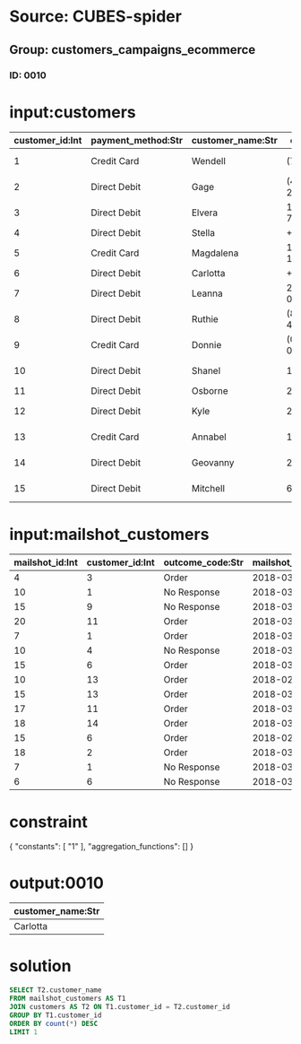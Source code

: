 # Source: CUBES-spider
## Group: customers_campaigns_ecommerce
### ID: 0010

# input:customers

| customer_id:Int | payment_method:Str | customer_name:Str | customer_phone:Str | customer_email:Str | customer_address:Str | customer_login:Str | customer_password:Str |
|---|---|---|---|---|---|---|---|
| 1 | Credit Card | Wendell | (773)971-9411x759 | rodriguez.nathanael@example.net | 618 Webster Stream Apt. 161 | nan | b4459ad261 |
| 2 | Direct Debit | Gage | (402)890-2603x6005 | stark.elna@example.net | 0260 Walker Trace | nan | 7905d7f1b1 |
| 3 | Direct Debit | Elvera | 1-878-600-7193x8180 | madyson.mclaughlin@example.org | 280 Landen Lake | nan | 0b9f651030 |
| 4 | Direct Debit | Stella | +43(3)1861877192 | kristina85@example.org | 5607 Ryann Canyon | nan | f64f0fd096 |
| 5 | Credit Card | Magdalena | 1-352-291-1721x265 | franecki.danial@example.com | 523 Mose Hills | nan | bdfdc8e91a |
| 6 | Direct Debit | Carlotta | +66(7)1491041398 | fstanton@example.net | 31932 Kailey Lodge | nan | a8467590fd |
| 7 | Direct Debit | Leanna | 203-036-0511x96487 | marc.schiller@example.com | 94105 Bahringer Oval Suite 178 | nan | 67e9037197 |
| 8 | Direct Debit | Ruthie | (840)754-4148x20545 | elva.mccullough@example.org | 5514 Ophelia Cliffs Apt. 266 | nan | 280160b7b3 |
| 9 | Credit Card | Donnie | (030)521-0681x0191 | saul30@example.net | 115 Farrell Squares Suite 599 | nan | 22dc8bfaf5 |
| 10 | Direct Debit | Shanel | 1-957-676-9414 | kheathcote@example.org | 80569 Crona Path Suite 165 | nan | d93857e0c2 |
| 11 | Direct Debit | Osborne | 232.171.7032 | vpowlowski@example.net | 509 Isabelle Route | nan | b00e35cc0a |
| 12 | Direct Debit | Kyle | 291-425-7193 | davis.rosamond@example.net | 056 Ibrahim Path Suite 669 | nan | 341f672c2c |
| 13 | Credit Card | Annabel | 100.220.3484 | yoshiko.balistreri@example.org | 56955 Desmond Lake Apt. 120 | nan | 9dc50bc5b6 |
| 14 | Direct Debit | Geovanny | 205.496.0690x53058 | jesus.robel@example.org | 0813 Carolina Bridge Suite 488 | nan | 49f32173a2 |
| 15 | Direct Debit | Mitchell | 698-327-5792 | princess75@example.com | 6735 Daron Lane Apt. 271 | nan | 791b1b3e64 |

# input:mailshot_customers

| mailshot_id:Int | customer_id:Int | outcome_code:Str | mailshot_customer_date:Str |
|---|---|---|---|
| 4 | 3 | Order | 2018-03-15 15:43:14 |
| 10 | 1 | No Response | 2018-03-04 13:06:55 |
| 15 | 9 | No Response | 2018-03-11 11:32:20 |
| 20 | 11 | Order | 2018-03-01 21:39:07 |
| 7 | 1 | Order | 2018-03-13 05:18:16 |
| 10 | 4 | No Response | 2018-03-15 04:05:08 |
| 15 | 6 | Order | 2018-03-06 21:21:38 |
| 10 | 13 | Order | 2018-02-26 02:17:16 |
| 15 | 13 | Order | 2018-03-07 11:19:43 |
| 17 | 11 | Order | 2018-03-05 20:48:13 |
| 18 | 14 | Order | 2018-03-14 01:08:29 |
| 15 | 6 | Order | 2018-02-27 20:51:37 |
| 18 | 2 | Order | 2018-03-20 23:40:02 |
| 7 | 1 | No Response | 2018-03-03 15:29:56 |
| 6 | 6 | No Response | 2018-03-05 17:35:24 |

# constraint

{
  "constants": [
    "1"
  ],
  "aggregation_functions": []
}

# output:0010

| customer_name:Str |
|---|
| Carlotta |

# solution

```sql
SELECT T2.customer_name
FROM mailshot_customers AS T1
JOIN customers AS T2 ON T1.customer_id = T2.customer_id
GROUP BY T1.customer_id
ORDER BY count(*) DESC
LIMIT 1
```
